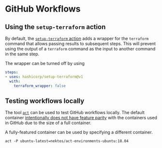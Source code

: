 # GitHub Workflows

## Using the `setup-terraform` action

By default, the [`setup-terraform` action](https://github.com/hashicorp/setup-terraform) adds a wrapper for the `terraform` command that allows passing results to subsequent steps. This will prevent using the output of a `terraform` command as the input to another command in the same step.

The wrapper can be turned off by using

```yaml
steps:
- uses: hashicorp/setup-terraform@v1
  with:
    terraform_wrapper: false
```

## Testing workflows locally

The tool [`act`](https://github.com/nektos/act) can be used to test GitHub workflows locally. The default container [intentionally does not have feature parity](https://github.com/nektos/act#default-runners-are-intentionally-incomplete) with the containers used in GitHub due to the size of a full container.

A fully-featured container can be used by specifying a different container.

```console
act -P ubuntu-latest=nektos/act-environments-ubuntu:18.04
```
